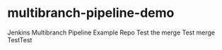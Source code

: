 # multibranch-pipeline-demo
Jenkins Multibranch Pipeline Example Repo 
Test the merge
Test merge
TestTest
